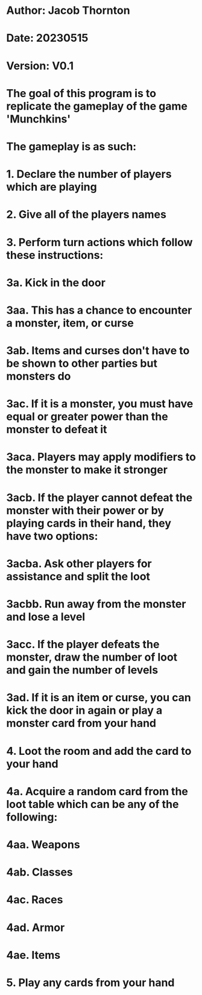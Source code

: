 # Author: Jacob Thornton
# Date: 20230515
# Version: V0.1

# The goal of this program is to replicate the gameplay of the game 'Munchkins'
# 
# The gameplay is as such:

# 1. Declare the number of players which are playing

# 2. Give all of the players names

# 3. Perform turn actions which follow these instructions:
# 3a. Kick in the door
# 3aa. This has a chance to encounter a monster, item, or curse
# 3ab. Items and curses don't have to be shown to other parties but monsters do
# 3ac. If it is a monster, you must have equal or greater power than the monster to defeat it
# 3aca. Players may apply modifiers to the monster to make it stronger
# 3acb. If the player cannot defeat the monster with their power or by playing cards in their hand, they have two options:
# 3acba. Ask other players for assistance and split the loot
# 3acbb. Run away from the monster and lose a level
# 3acc. If the player defeats the monster, draw the number of loot and gain the number of levels
# 3ad. If it is an item or curse, you can kick the door in again or play a monster card from your hand

# 4. Loot the room and add the card to your hand
# 4a. Acquire a random card from the loot table which can be any of the following:
# 4aa. Weapons
# 4ab. Classes
# 4ac. Races
# 4ad. Armor
# 4ae. Items

# 5. Play any cards from your hand